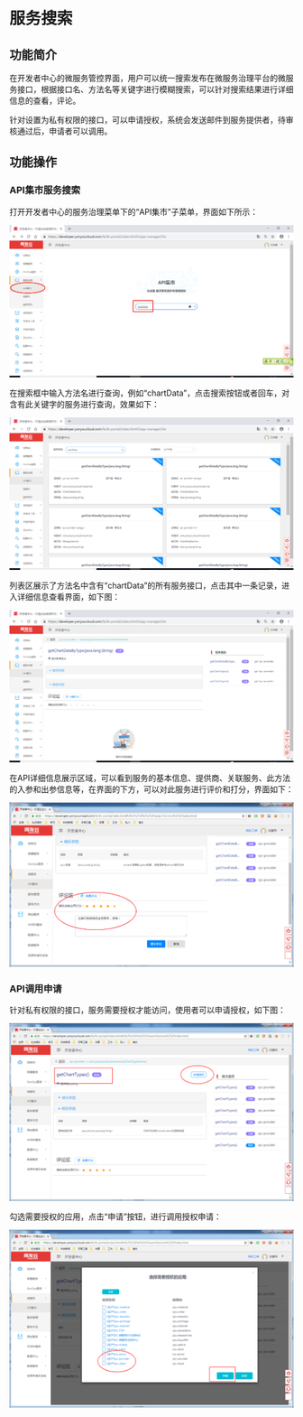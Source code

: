 # 服务搜索

## 功能简介

在开发者中心的微服务管控界面，用户可以统一搜索发布在微服务治理平台的微服务接口，根据接口名、方法名等关键字进行模糊搜索，可以针对搜索结果进行详细信息的查看，评论。

针对设置为私有权限的接口，可以申请授权，系统会发送邮件到服务提供者，待审核通过后，申请者可以调用。

## 功能操作

### API集市服务搜索

打开开发者中心的服务治理菜单下的“API集市”子菜单，界面如下所示：

![](images/apisearch.png)

在搜索框中输入方法名进行查询，例如“chartData”，点击搜索按钮或者回车，对含有此关键字的服务进行查询，效果如下：

![](images/searchresult.png)

列表区展示了方法名中含有“chartData”的所有服务接口，点击其中一条记录，进入详细信息查看界面，如下图：

![](images/apidetail.png)

在API详细信息展示区域，可以看到服务的基本信息、提供商、关联服务、此方法的入参和出参信息等，在界面的下方，可以对此服务进行评价和打分，界面如下：

![](images/apistar.png)

### API调用申请

针对私有权限的接口，服务需要授权才能访问，使用者可以申请授权，如下图：

![](images/apply.png)

勾选需要授权的应用，点击“申请”按钮，进行调用授权申请：

![](images/applyconfirm.png)



